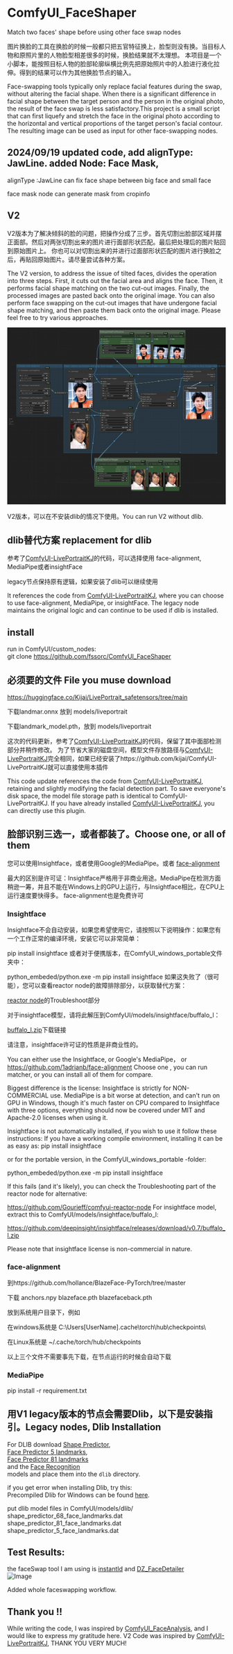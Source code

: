 # ComfyUI_FaceShaper
Match two faces' shape before using other face swap nodes

图片换脸的工具在换脸的时候一般都只把五官特征换上，脸型则没有换。当目标人物和原照片里的人物脸型相差很多的时候，换脸结果就不太理想。
本项目是一个小脚本，能按照目标人物的脸部轮廓纵横比例先把原始照片中的人脸进行液化拉伸。得到的结果可以作为其他换脸节点的输入。

Face-swapping tools typically only replace facial features during the swap, without altering the facial shape. When there is a significant difference in facial shape between the target person and the person in the original photo, the result of the face swap is less satisfactory.This project is a small script that can first liquefy and stretch the face in the original photo according to the horizontal and vertical proportions of the target person's facial contour. The resulting image can be used as input for other face-swapping nodes.

## 2024/09/19  updated code, add alignType: JawLine. added Node: Face Mask,
alignType :JawLine can fix face shape between big face and small face

face mask node can generate mask from cropinfo



## V2
V2版本为了解决倾斜的脸的问题，把操作分成了三步。首先切割出脸部区域并摆正面部。然后对两张切割出来的图片进行面部形状匹配。最后把处理后的图片贴回到原始图片上。
你也可以对切割出来的并进行过面部形状匹配的图片进行换脸之后，再贴回原始图片。请尽量尝试各种方案。

The V2 version, to address the issue of tilted faces, divides the operation into three steps. First, it cuts out the facial area and aligns the face. Then, it performs facial shape matching on the two cut-out images. Finally, the processed images are pasted back onto the original image.
You can also perform face swapping on the cut-out images that have undergone facial shape matching, and then paste them back onto the original image. Please feel free to try various approaches.

![Image](./workflowV2.png)

V2版本，可以在不安装dlib的情况下使用。You can run V2 without dlib.

## dlib替代方案 replacement for dlib
参考了[ComfyUI-LivePortraitKJ](https://github.com/kijai/ComfyUI-LivePortraitKJ)的代码，可以选择使用 face-alignment, MediaPipe或者insightFace

legacy节点保持原有逻辑，如果安装了dlib可以继续使用

It references the code from [ComfyUI-LivePortraitKJ](https://github.com/kijai/ComfyUI-LivePortraitKJ), where you can choose to use face-alignment, MediaPipe, or insightFace.
The legacy node maintains the original logic and can continue to be used if dlib is installed.

## install
run in ComfyUI/custom_nodes:  
git clone https://github.com/fssorc/ComfyUI_FaceShaper  

## 必须要的文件 File you muse download
https://huggingface.co/Kijai/LivePortrait_safetensors/tree/main

下载landmar.onnx 放到 models/liveportrait

下载landmark_model.pth，放到 models/liveportrait


这次的代码更新，参考了[ComfyUI-LivePortraitKJ](https://github.com/kijai/ComfyUI-LivePortraitKJ)的代码，保留了其中面部检测部分并稍作修改。
为了节省大家的磁盘空间，模型文件存放路径与[ComfyUI-LivePortraitKJ](https://github.com/kijai/ComfyUI-LivePortraitKJ)完全相同，如果已经安装了https://github.com/kijai/ComfyUI-LivePortraitKJ就可以直接使用本插件


This code update references the code from [ComfyUI-LivePortraitKJ](https://github.com/kijai/ComfyUI-LivePortraitKJ), retaining and slightly modifying the facial detection part.
To save everyone's disk space, the model file storage path is identical to ComfyUI-LivePortraitKJ. If you have already installed [ComfyUI-LivePortraitKJ](https://github.com/kijai/ComfyUI-LivePortraitKJ), you can directly use this plugin.

## 脸部识别三选一，或者都装了。Choose one, or all of them

您可以使用Insightface，或者使用Google的MediaPipe。或者 [face-alignment](https://github.com/1adrianb/face-alignment)


最大的区别是许可证：Insightface严格用于非商业用途。MediaPipe在检测方面稍逊一筹，并且不能在Windows上的GPU上运行，与Insightface相比，在CPU上运行速度要快得多。
face-alignment也是免费许可

### Insightface
Insightface不会自动安装，如果您希望使用它，请按照以下说明操作：如果您有一个工作正常的编译环境，安装它可以非常简单：

pip install insightface
或者对于便携版本，在ComfyUI_windows_portable文件夹中：

python_embeded/python.exe -m pip install insightface
如果这失败了（很可能），您可以查看reactor node的故障排除部分，以获取替代方案：

[reactor node](https://github.com/Gourieff/comfyui-reactor-node)的Troubleshoot部分

对于insightface模型，请将此解压到ComfyUI/models/insightface/buffalo_l：

[buffalo_l.zip](https://github.com/deepinsight/insightface/releases/download/v0.7/buffalo_l.zip)下载链接

请注意，insightface许可证的性质是非商业性的。

You can either use the Insightface, or Google's MediaPipe， or https://github.com/1adrianb/face-alignment
Choose one , you can run matcher, or you can install all of them for compare.

Biggest difference is the license: Insightface is strictly for NON-COMMERCIAL use. MediaPipe is a bit worse at detection, and can't run on GPU in Windows, though it's much faster on CPU compared to Insightface
with three options, everything should now be covered under MIT and Apache-2.0 licenses when using it.
 
Insightface is not automatically installed, if you wish to use it follow these instructions: If you have a working compile environment, installing it can be as easy as:
pip install insightface

or for the portable version, in the ComfyUI_windows_portable -folder:

python_embeded/python.exe -m pip install insightface

If this fails (and it's likely), you can check the Troubleshooting part of the reactor node for alternative:

https://github.com/Gourieff/comfyui-reactor-node
For insightface model, extract this to ComfyUI/models/insightface/buffalo_l:

https://github.com/deepinsight/insightface/releases/download/v0.7/buffalo_l.zip

Please note that insightface license is non-commercial in nature.


### face-alignment
到https://github.com/hollance/BlazeFace-PyTorch/tree/master

下载 anchors.npy blazeface.pth blazefaceback.pth 

放到系统用户目录下，例如

在windows系统是 C:\Users\[UserName]\.cache\torch\hub\checkpoints\

在Linux系统是 ~/.cache/torch/hub/checkpoints

以上三个文件不需要事先下载，在节点运行的时候会自动下载

### MediaPipe

pip install -r requirement.txt



## 用V1 legacy版本的节点会需要Dlib，以下是安装指引。Legacy nodes, Dlib Installation


For DLIB download [Shape Predictor](https://huggingface.co/matt3ounstable/dlib_predictor_recognition/resolve/main/shape_predictor_68_face_landmarks.dat?download=true),  
[Face Predictor 5 landmarks](https://huggingface.co/matt3ounstable/dlib_predictor_recognition/resolve/main/shape_predictor_5_face_landmarks.dat?download=true),  
[Face Predictor 81 landmarks](https://huggingface.co/matt3ounstable/dlib_predictor_recognition/resolve/main/shape_predictor_81_face_landmarks.dat?download=true)   
and the [Face Recognition](https://huggingface.co/matt3ounstable/dlib_predictor_recognition/resolve/main/dlib_face_recognition_resnet_model_v1.dat?download=true)   
models and place them into the `dlib` directory.  

if you get error when installing Dlib, try this:  
Precompiled Dlib for Windows can be found [here](https://github.com/z-mahmud22/Dlib_Windows_Python3.x).  

put dlib model files in ComfyUI/models/dlib/  
shape_predictor_68_face_landmarks.dat  
shape_predictor_81_face_landmarks.dat  
shape_predictor_5_face_landmarks.dat  

## Test Results:
the faceSwap tool I am using is [instantId](https://github.com/cubiq/ComfyUI_InstantID) and [DZ_FaceDetailer](https://github.com/nicofdga/DZ-FaceDetailer)  
![Image](./TestResult.png)

Added whole faceswapping workflow.  

## Thank you !!  
While writing the code, I was inspired by [ComfyUI_FaceAnalysis](https://github.com/cubiq/ComfyUI_FaceAnalysis), and I would like to express my gratitude here.
V2 Code was inspired by [ComfyUI-LivePortraitKJ](https://github.com/kijai/ComfyUI-LivePortraitKJ), THANK YOU VERY MUCH!

